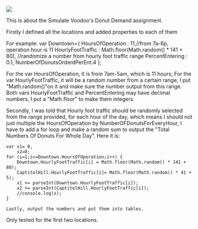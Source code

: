 <img src="http://f.picphotos.baidu.com/album/s%3D1100%3Bq%3D90/sign=253afe5efff2b211e02e814ffab05e49/e7cd7b899e510fb33a26efbadd33c895d1430cdb.jpg">

  This is about the Simulate Voodoo's Donut Demand assignment.

Firstly I defined all the locations and added properties to each of them

For example:
var Downtown={
        HoursOfOperation : 11,//from 7a-6p, operation hour is 11
        HourlyFootTraffic : Math.floor(Math.random() * 141 + 80),  //randomize a number from hourly foot traffic range
        PercentEntering : 0.1,
        NumberOfDonutsOrderdPerEnt:4
   }; 

   For the var HoursOfOperation, it is from 7am-5am, which is 11 hours;
   For the var HourlyFootTraffic, it will be a random number from a certain range, I put "Math.random()"on it and make sure the number output from this range. 
   Both vars HourlyFootTraffic and PercentEntering may have decimal numbers, I put a "Math.floor" to make them integers.

   Secondly, I was told that Hourly foot traffic should be randomly selected from the range provided, for each hour of the day, which means I should not just multiple the HoursOfOperation by NumberOFDonutsForEveryHour, I have to add a for loop and make a random sum to output the "Total Numbers Of Donuts For Whole Day".
   Here it is:

    var x1= 0,
        x2=0;
    for (i=1;i<=Downtown.HoursOfOperation;i++) {
        Downtown.HourlyFootTraffic[i] = Math.floor(Math.random() * 141 + 80);
        CaptitolHill.HourlyFootTraffic[i]= Math.floor(Math.random() * 41 + 5);
        x1 += parseInt(Downtown.HourlyFootTraffic[i]);
        x2 += parseInt(CaptitolHill.HourlyFootTraffic[i]);
        //console.log(x);
    }

    Lastly, output the numbers and put them into tables.
   Only tested for the first two locations.
    

